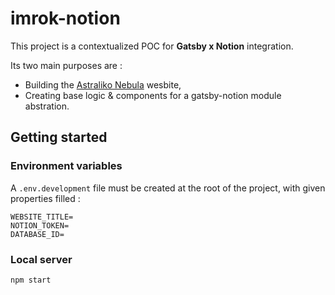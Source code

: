 # imrok-notion

This project is a contextualized POC for **Gatsby x Notion** integration.

Its two main purposes are :

- Building the [Astraliko Nebula](nebula.rimarok.com) wesbite,
- Creating base logic & components for a gatsby-notion module abstration.

## Getting started

### Environment variables

A `.env.development` file must be created at the root of the project, with given properties filled :

```.env
WEBSITE_TITLE=
NOTION_TOKEN=
DATABASE_ID=
```

### Local server

```sh
npm start
```
